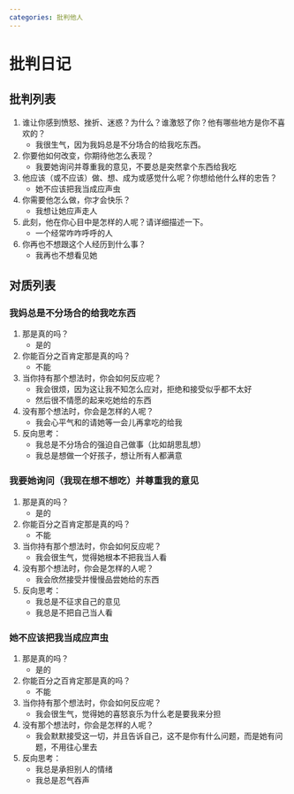 ```yaml
---
categories: 批判他人
---
```


# 批判日记

## 批判列表

1. 谁让你感到愤怒、挫折、迷惑？为什么？谁激怒了你？他有哪些地方是你不喜欢的？
    - 我很生气，因为我妈总是不分场合的给我吃东西。
2. 你要他如何改变，你期待他怎么表现？
    - 我要她询问并尊重我的意见，不要总是突然拿个东西给我吃
3. 他应该（或不应该）做、想、成为或感觉什么呢？你想给他什么样的忠告？
    - 她不应该把我当成应声虫
4. 你需要他怎么做，你才会快乐？
    - 我想让她应声走人
5. 此刻，他在你心目中是怎样的人呢？请详细描述一下。
    - 一个经常咋咋呼呼的人
6. 你再也不想跟这个人经历到什么事？
    - 我再也不想看见她

## 对质列表

### 我妈总是不分场合的给我吃东西

1. 那是真的吗？
    - 是的
2. 你能百分之百肯定那是真的吗？
    - 不能
3. 当你持有那个想法时，你会如何反应呢？
    - 我会很烦，因为这让我不知怎么应对，拒绝和接受似乎都不太好
    - 然后很不情愿的起来吃她给的东西
4. 没有那个想法时，你会是怎样的人呢？
    - 我会心平气和的请她等一会儿再拿吃的给我
5. 反向思考：
    - 我总是不分场合的强迫自己做事（比如胡思乱想）
    - 我总是想做一个好孩子，想让所有人都满意

### 我要她询问（我现在想不想吃）并尊重我的意见

1. 那是真的吗？
    - 是的
2. 你能百分之百肯定那是真的吗？
    - 不能
3. 当你持有那个想法时，你会如何反应呢？
    - 我会很生气，觉得她根本不把我当人看
4. 没有那个想法时，你会是怎样的人呢？
    - 我会欣然接受并慢慢品尝她给的东西
5. 反向思考：
    - 我总是不征求自己的意见
    - 我总是不把自己当人看

### 她不应该把我当成应声虫

1. 那是真的吗？
    - 是的
2. 你能百分之百肯定那是真的吗？
    - 不能
3. 当你持有那个想法时，你会如何反应呢？
    - 我会很生气，觉得她的喜怒哀乐为什么老是要我来分担
4. 没有那个想法时，你会是怎样的人呢？
    - 我会默默接受这一切，并且告诉自己，这不是你有什么问题，而是她有问题，不用往心里去
5. 反向思考：
    - 我总是承担别人的情绪
    - 我总是忍气吞声

